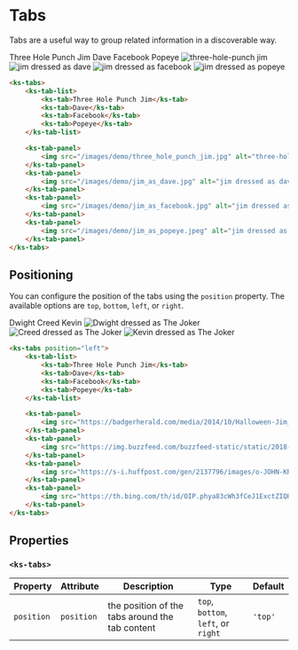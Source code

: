 # Tabs

Tabs are a useful way to group related information in a discoverable way.

<div class="my=xl">
    <ks-tabs>
        <ks-tab-list>
            <ks-tab>Three Hole Punch Jim</ks-tab>
            <ks-tab>Dave</ks-tab>
            <ks-tab>Facebook</ks-tab>
            <ks-tab>Popeye</ks-tab>
        </ks-tab-list>
        <ks-tab-panel>
            <img src="/images/demo/three_hole_punch_jim.jpg" alt="three-hole-punch jim" />
        </ks-tab-panel>
        <ks-tab-panel>
            <img src="/images/demo/jim_as_dave.jpg" alt="jim dressed as dave" />
        </ks-tab-panel>
        <ks-tab-panel>
            <img src="/images/demo/jim_as_facebook.jpg" alt="jim dressed as facebook" />
        </ks-tab-panel>
        <ks-tab-panel>
            <img src="/images/demo/jim_as_popeye.jpeg" alt="jim dressed as popeye" />
        </ks-tab-panel>
    </ks-tabs>
</div>

```html
<ks-tabs>
    <ks-tab-list>
        <ks-tab>Three Hole Punch Jim</ks-tab>
        <ks-tab>Dave</ks-tab>
        <ks-tab>Facebook</ks-tab>
        <ks-tab>Popeye</ks-tab>
    </ks-tab-list>

    <ks-tab-panel>
        <img src="/images/demo/three_hole_punch_jim.jpg" alt="three-hole-punch jim" />
    </ks-tab-panel>
    <ks-tab-panel>
        <img src="/images/demo/jim_as_dave.jpg" alt="jim dressed as dave" />
    </ks-tab-panel>
    <ks-tab-panel>
        <img src="/images/demo/jim_as_facebook.jpg" alt="jim dressed as facebook" />
    </ks-tab-panel>
    <ks-tab-panel>
        <img src="/images/demo/jim_as_popeye.jpeg" alt="jim dressed as popeye" />
    </ks-tab-panel>
</ks-tabs>
```

## Positioning

You can configure the position of the tabs using the `position` property. The available options are `top`, `bottom`, `left`, or `right`.

<div class="my=xl">
    <ks-tabs position="left">
        <ks-tab-list>
            <ks-tab>Dwight</ks-tab>
            <ks-tab>Creed</ks-tab>
            <ks-tab>Kevin</ks-tab>
        </ks-tab-list>
        <ks-tab-panel>
            <img src="/images/demo/dwight_joker.jpg" alt="Dwight dressed as The Joker" />
        </ks-tab-panel>
        <ks-tab-panel>
            <img src="/images/demo/creed_joker.jpg" alt="Creed dressed as The Joker" />
        </ks-tab-panel>
        <ks-tab-panel>
            <img src="/images/demo/kevin_joker.jpeg" alt="Kevin dressed as The Joker" />
        </ks-tab-panel>
    </ks-tabs>
</div>

```html
<ks-tabs position="left">
    <ks-tab-list>
        <ks-tab>Three Hole Punch Jim</ks-tab>
        <ks-tab>Dave</ks-tab>
        <ks-tab>Facebook</ks-tab>
        <ks-tab>Popeye</ks-tab>
    </ks-tab-list>

    <ks-tab-panel>
        <img src="https://badgerherald.com/media/2014/10/Halloween-Jim_Three-Hole-Punch-Jim.jpg" alt="jim" />
    </ks-tab-panel>
    <ks-tab-panel>
        <img src="https://img.buzzfeed.com/buzzfeed-static/static/2018-01/10/12/asset/buzzfeed-prod-fastlane-03/sub-buzz-20247-1515605252-1.jpg" alt="jim" />
    </ks-tab-panel>
    <ks-tab-panel>
        <img src="https://s-i.huffpost.com/gen/2137796/images/o-JOHN-KRASINSKI-FACEBOOK-facebook.jpg" alt="jim" />
    </ks-tab-panel>
    <ks-tab-panel>
        <img src="https://th.bing.com/th/id/OIP.phya83cWh3fCeJ1ExctZIQHaEK?pid=Api&rs=1" alt="jim" />
    </ks-tab-panel>
</ks-tabs>
```

## Properties

### `<ks-tabs>`

| Property   | Attribute  | Description | Type     | Default |
| ---------- | ---------- | ----------- | -------- | ------- |
| `position` | `position` | the position of the tabs around the tab content            | `top`, `bottom`, `left`, or `right` | `'top'` |
